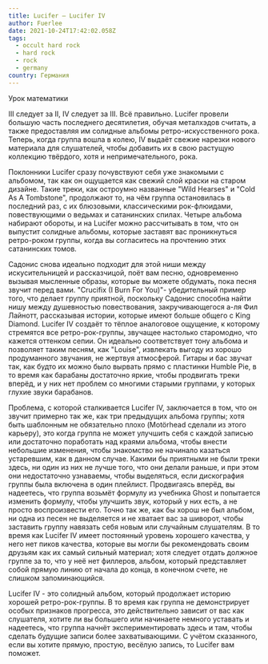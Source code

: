 ```yaml
---
title: Lucifer — Lucifer IV
author: Fuerlee
date: 2021-10-24T17:42:02.058Z
tags:
  - occult hard rock
  - hard rock
  - rock
  - germany
country: Германия
---
```

Урок математики

III следует за II, IV следует за III. Всё правильно. Lucifer провели большую часть последнего десятилетия, обучая металхэдов считать, а также предоставляя им солидные альбомы ретро-искусственного рока. Теперь, когда группа вошла в колею, IV выдаёт свежие нарезки нового материала для слушателей, чтобы добавить их в свою растущую коллекцию твёрдого, хотя и непримечательного, рока.

Поклонники Lucifer сразу почувствуют себя уже знакомыми с альбомом, так как он ощущается как свежий слой краски на старом дизайне. Такие треки, как остроумно названные "Wild Hearses" и "Cold As A Tombstone", продолжают то, на чём группа остановилась в последний раз, с их блюзовыми, классическими рок-флюидами, повествующими о ведьмах и сатанинских спилах. Четыре альбома набирают обороты, и на Lucifer можно рассчитывать в том, что он выпустит солидные альбомы, которые заставят вас проникнуться ретро-роком группы, когда вы согласитесь на прочтению этих сатанинских томов.

Садонис снова идеально подходит для этой ниши между искусительницей и рассказчицой, поёт вам песню, одновременно вызывая мысленные образы, которые вы можете обдумать, пока песня звучит перед вами. "Crucifix (I Burn For You)"- убедительный пример того, что делает группу приятной, поскольку Садонис способна найти нишу между душевностью повествования, закручивающегося а-ля Фил Лайнотт, рассказывая истории, которые имеют больше общего с King Diamond. Lucifer IV создаёт то тёплое аналоговое ощущение, к которому стремятся все ретро-рок-группы, звучащее настолько старомодно, что кажется оттенком сепии. Он идеально соответствует тону альбома и позволяет таким песням, как "Louise", извлекать выгоду из хорошо продуманного звучания, не жертвуя атмосферой. Гитары и бас звучат так, как будто их можно было вырвать прямо с пластинки Humble Pie, в то время как барабаны достаточно яркие, чтобы продвигать треки вперёд, и у них нет проблем со многими старыми группами, у которых глухие звуки барабанов.

Проблема, с которой сталкивается Lucifer IV, заключается в том, что он звучит примерно так же, как три предыдущих альбома группы; хотя быть шаблонным не обязательно плохо (Motörhead сделали из этого карьеру), это когда группа не может улучшить себя с каждой записью или достаточно поработать над краями альбома, чтобы внести небольшие изменения, чтобы знакомство не начинало казаться устаревшим, как в данном случае. Какими бы приятными не были треки здесь, ни один из них не лучше того, что они делали раньше, и при этом они недостаточно узнаваемы, чтобы выделяться, если дискография группы была включена в один плейлист. Продвигаясь вперёд, вы надеетесь, что группа возьмёт формулу из учебника Ghost и попытается изменить формулу, чтобы улучшить звук, который у них есть, а не просто воспроизвести его. Точно так же, как бы хорош не был альбом, ни одна из песен не выделяется и не хватает вас за шиворот, чтобы заставить группу навязать себя новым или случайным слушателям. В то время как Lucifer IV имеет постоянный уровень хорошего качества, у него нет пиков качества, которые вы могли бы рекомендовать своим друзьям как их самый сильный материал; хотя следует отдать должное группе за то, что у неё нет филлеров, альбом, который представляет собой прямую линию от начала до конца, в конечном счете, не слишком запоминающийся.

Lucifer IV - это солидный альбом, который продолжает историю хорошей ретро-рок-группы. В то время как группа не демонстрирует особых признаков прогресса, это действительно зависит от вас как слушателя, хотите ли вы большего или начинаете немного уставать и надеетесь, что группа начнёт экспериментировать здесь и там, чтобы сделать будущие записи более захватывающими. С учётом сказанного, если вы хотите прямую, простую, весёлую запись, то Lucifer вам поможет.